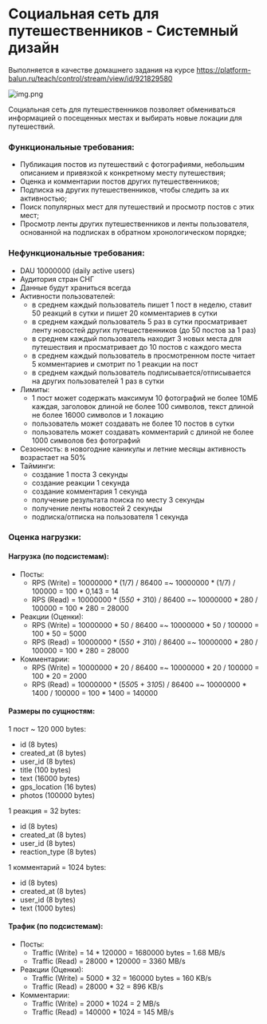 # Социальная сеть для путешественников - Системный дизайн
Выполняется в качестве домашнего задания на курсе https://platform-balun.ru/teach/control/stream/view/id/921829580

![img.png](img.png)

Социальная сеть для путешественников позволяет обмениваться информацией о посещенных местах
и выбирать новые локации для путешествий.

### Функциональные требования:
- Публикация постов из путешествий с фотографиями, небольшим описанием и привязкой к конкретному месту путешествия;
- Оценка и комментарии постов других путешественников;
- Подписка на других путешественников, чтобы следить за их активностью;
- Поиск популярных мест для путешествий и просмотр постов с этих мест;
- Просмотр ленты других путешественников и ленты пользователя, основанной на подписках в обратном хронологическом порядке;

### Нефункциональные требования:
- DAU 10000000 (daily active users)
- Аудитория стран СНГ
- Данные будут храниться всегда
- Активности пользователей:
  - в среднем каждый пользователь пишет 1 пост в неделю, ставит 50 реакций в сутки и пишет 20 комментариев в сутки
  - в среднем каждый пользователь 5 раз в сутки просматривает ленту новостей других путешественников (до 50 постов за 1 раз)
  - в среднем каждый пользователь находит 3 новых места для путешествия и просматривает до 10 постов с каждого места
  - в среднем каждый пользователь в просмотренном посте читает 5 комментариев и смотрит по 1 реакции на пост
  - в среднем каждый пользователь подписывается/отписывается на других пользователей 1 раз в сутки
- Лимиты:
  - 1 пост может содержать максимум 10 фотографий не более 10МБ каждая, заголовок длиной не более 100 символов, текст длиной не более 16000 символов и 1 локацию
  - пользователь может создавать не более 10 постов в сутки
  - пользователь может создавать комментарий с длиной не более 1000 символов без фотографий
- Сезонность: в новогодние каникулы и летние месяцы активность возрастает на 50%
- Тайминги:
  - создание 1 поста 3 секунды
  - создание реакции 1 секунда
  - создание комментария 1 секунда
  - получение результата поиска по месту 3 секунды
  - получение ленты новостей 2 секунды
  - подписка/отписка на пользователя 1 секунда

### Оценка нагрузки:

#### Нагрузка (по подсистемам):
- Посты:
  - RPS (Write) = 10000000 * (1/7) / 86400 =~ 10000000 * (1/7) / 100000 = 100 * 0,143 = 14
  - RPS (Read) = 10000000 * (5*50 + 3*10) / 86400 =~ 10000000 * 280 / 100000 = 100 * 280 = 28000
- Реакции (Оценки):
  - RPS (Write) = 10000000 * 50 / 86400 =~ 10000000 * 50 / 100000 = 100 * 50 = 5000
  - RPS (Read) = 10000000 * (5*50 + 3*10) / 86400 =~ 10000000 * 280 / 100000 = 100 * 280 = 28000
- Комментарии:
  - RPS (Write) = 10000000 * 20 / 86400 =~ 10000000 * 20 / 100000 = 100 * 20 = 2000
  - RPS (Read) = 10000000 * (5*50*5 + 3*10*5) / 86400 =~ 10000000 * 1400 / 100000 = 100 * 1400 = 140000

#### Размеры по сущностям:
1 пост ~ 120 000 bytes:
- id (8 bytes)
- created_at (8 bytes)
- user_id (8 bytes)
- title (100 bytes)
- text (16000 bytes)
- gps_location (16 bytes)
- photos (100000 bytes)

1 реакция = 32 bytes:
- id (8 bytes)
- created_at (8 bytes)
- user_id (8 bytes)
- reaction_type (8 bytes)

1 комментарий = 1024 bytes:
- id (8 bytes)
- created_at (8 bytes)
- user_id (8 bytes)
- text (1000 bytes)

#### Трафик (по подсистемам):
- Посты:
  - Traffic (Write) = 14 * 120000 = 1680000 bytes = 1.68 MB/s
  - Traffic (Read) = 28000 * 120000 = 3360 MB/s
- Реакции (Оценки):
  - Traffic (Write) = 5000 * 32 = 160000 bytes = 160 KB/s
  - Traffic (Read) = 28000 * 32 = 896 KB/s
- Комментарии:
  - Traffic (Write) = 2000 * 1024 = 2 MB/s
  - Traffic (Read) = 140000 * 1024 = 145 MB/s